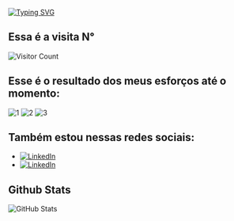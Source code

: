 [![Typing SVG](https://readme-typing-svg.herokuapp.com/?color=fff&size=60&center=true&vCenter=true&width=1000&lines=Bem+vindo+ao+meu+perfil!+:%29)](https://git.io/typing-svg)

## Essa é a visita N°
![Visitor Count](https://profile-counter.glitch.me/NatanCarFF/count.svg)

## Esse é o resultado dos meus esforços até o momento:

![1](https://github.com/NatanCarFF/NatanCarFF/assets/161735922/3eb5beaa-6f79-42d9-8aee-353fb2f32a26)
![2](https://github.com/NatanCarFF/NatanCarFF/assets/161735922/6d3627f4-f8d6-44be-a659-1e3a2d8a6928)
![3](https://github.com/NatanCarFF/NatanCarFF/assets/161735922/a4b6eccf-7b90-48ed-bfa8-c12d44210cc5)



## Também estou nessas redes sociais:
- [![LinkedIn](https://img.shields.io/badge/LinkedIn-fff?style=for-the-badge&logo=linkedin&logoColor=0E76A8)](https://www.linkedin.com/in/🛡-natanael-carvalho-082380201/)
- [![LinkedIn](https://img.shields.io/badge/instagram-fff?style=for-the-badge&logo=instagram&logoColor=0E76A8)](https://instagram.com/NatanCarFF)

## Github Stats

![GitHub Stats](https://github-readme-stats.vercel.app/api?username=NatanCarFF&theme=transparent&bg_color=000&border_color=30A3DC&show_icons=true&icon_color=30A3DC&title_color=E94D5F&text_color=FFF)
